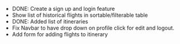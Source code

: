 - DONE: Create a sign up and login feature
- Show list of historical flights in sortable/filterable table
- DONE: Added list of itineraries
- Fix Navbar to have drop down on profile click for edit and logout.
- Add form for adding flights to itinerary


